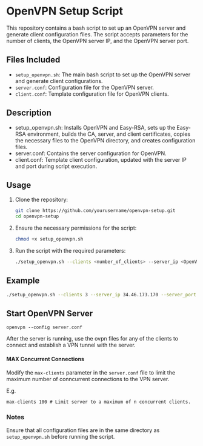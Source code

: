 # OpenVPN Setup Script

This repository contains a bash script to set up an OpenVPN server and generate client configuration files. The script accepts parameters for the number of clients, the OpenVPN server IP, and the OpenVPN server port.

## Files Included

- `setup_openvpn.sh`: The main bash script to set up the OpenVPN server and generate client configurations.
- `server.conf`: Configuration file for the OpenVPN server.
- `client.conf`: Template configuration file for OpenVPN clients.

## Description
- setup_openvpn.sh: Installs OpenVPN and Easy-RSA, sets up the Easy-RSA environment, builds the CA, server, and client certificates, copies the necessary files to the OpenVPN directory, and creates configuration files.
- server.conf: Contains the server configuration for OpenVPN.
- client.conf: Template client configuration, updated with the server IP and port during script execution.

## Usage

1. Clone the repository:

    ```sh
    git clone https://github.com/yourusername/openvpn-setup.git
    cd openvpn-setup
    ```

2. Ensure the necessary permissions for the script:

    ```sh
    chmod +x setup_openvpn.sh
    ```

3. Run the script with the required parameters:

    ```sh
    ./setup_openvpn.sh --clients <number_of_clients> --server_ip <OpenVPN_server_IP> --server_port <OpenVPN_server_port>
    ```

## Example

```sh
./setup_openvpn.sh --clients 3 --server_ip 34.46.173.170 --server_port 1194
```

## Start OpenVPN Server

```
openvpn --config server.conf
```

After the server is running, use the ovpn files for any of the clients to connect and establish a VPN tunnel with the server.

#### MAX Concurrent Connections

Modify the `max-clients` parameter in the `server.conf` file to limit the maximum number of conncurrent connections to the VPN server.

E.g.
```
max-clients 100 # Limit server to a maximum of n concurrent clients.
```

### Notes
Ensure that all configuration files are in the same directory as `setup_openvpn.sh` before running the script.
